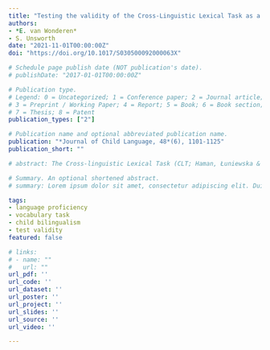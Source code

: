 ```yaml
---
title: "Testing the validity of the Cross-Linguistic Lexical Task as a measure of language proficiency in bilingual children"
authors:
- *E. van Wonderen*
- S. Unsworth
date: "2021-11-01T00:00:00Z"
doi: "https://doi.org/10.1017/S030500092000063X"

# Schedule page publish date (NOT publication's date).
# publishDate: "2017-01-01T00:00:00Z"

# Publication type.
# Legend: 0 = Uncategorized; 1 = Conference paper; 2 = Journal article;
# 3 = Preprint / Working Paper; 4 = Report; 5 = Book; 6 = Book section;
# 7 = Thesis; 8 = Patent
publication_types: ["2"]

# Publication name and optional abbreviated publication name.
publication: "*Journal of Child Language, 48*(6), 1101-1125"
publication_short: ""

# abstract: The Cross-linguistic Lexical Task (CLT; Haman, Łuniewska & Pomiechowska, 2015) is a vocabulary task designed to enable cross-linguistic comparisons both across and within (bilingual) children. In this paper we assessed the validity of the CLT as a measure of language proficiency in bilingual children, by determining the extent to which (i) age-matched, monolingual Spanish-speaking and Dutch-speaking children obtained similar scores, (ii) the CLT correlated with other measures of language proficiency in monolingual and bilingual children, and (iii) whether the factors underlying the CLT's construction, i.e., target words’ estimated Age of Acquisition and Complexity Index, were predictive of children's scores. Our results showed that, while the CLT correlated with other measures and is therefore a valid means of tapping into language proficiency, caution is required when using it to compare children's language proficiency cross-linguistically, as scores for Dutch-speaking and Spanish-speaking monolinguals sometimes differed.

# Summary. An optional shortened abstract.
# summary: Lorem ipsum dolor sit amet, consectetur adipiscing elit. Duis posuere tellus ac convallis placerat. Proin tincidunt magna sed ex sollicitudin condimentum.

tags:
- language proficiency
- vocabulary task
- child bilingualism
- test validity
featured: false

# links:
# - name: ""
#   url: ""
url_pdf: ''
url_code: ''
url_dataset: ''
url_poster: ''
url_project: ''
url_slides: ''
url_source: ''
url_video: ''

---
```





